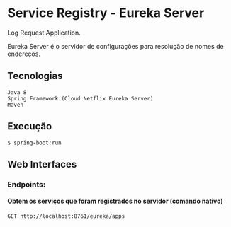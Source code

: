 # Service Registry - Eureka Server

Log Request Application.

Eureka Server é o servidor de configurações para resolução de nomes de endereços.

## Tecnologias
    Java 8
    Spring Framework (Cloud Netflix Eureka Server)
	Maven

## Execução
    $ spring-boot:run

## Web Interfaces

### Endpoints:
#### Obtem os serviços que foram registrados no servidor  (comando nativo)
	GET http://localhost:8761/eureka/apps

